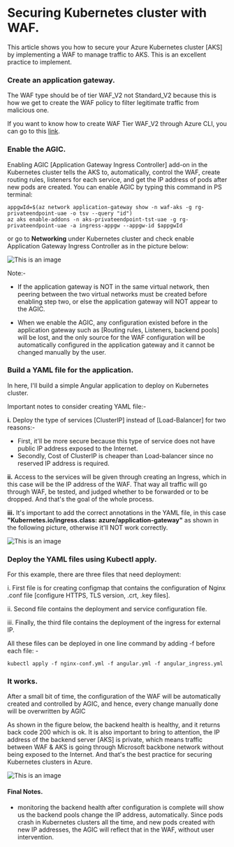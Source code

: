 # Securing Kubernetes cluster with WAF.


This article shows you how to secure your Azure Kubernetes cluster [AKS] by implementing a WAF to manage traffic to AKS. This is an excellent practice to implement.


### **Create an application gateway.**

The WAF type should be of tier WAF_V2 not Standard_V2 because this is how we get to create the WAF policy to filter legitimate traffic from malicious one.

If you want to know how to create WAF Tier WAF_V2 through Azure CLI, you can go to this [link](https://github.com/Hazemwaddah/Azure_Resources/blob/main/WAF/Readme.md).
	


### **Enable the AGIC.**

Enabling AGIC [Application Gateway Ingress Controller] add-on in the Kubernetes cluster tells the AKS to, automatically, control the WAF, create routing rules, listeners for each service, and get the IP address of pods after new pods are created. You can enable AGIC by typing this command in PS terminal:
	
	appgwId=$(az network application-gateway show -n waf-aks -g rg-privateendpoint-uae -o tsv --query "id") 
	az aks enable-addons -n aks-privateendpoint-tst-uae -g rg-privateendpoint-uae -a ingress-appgw --appgw-id $appgwId

or go to **Networking** under Kubernetes cluster and check enable Application Gateway Ingress Controller as in the picture below:

![This is an image](https://github.com/Hazemwaddah/Azure_Security/blob/main/AKS%20with%20WAF/AGIC.png)


Note:-
- If the application gateway is NOT in the same virtual network, then peering between the two virtual networks must be created before enabling step two, or else the application gateway will NOT appear to the AGIC.


- When we enable the AGIC, any configuration existed before in the application gateway such as [Routing rules, Listeners, backend pools] will be lost, and the only source for the WAF configuration will be automatically configured in the application gateway and it cannot be changed manually by the user.



### **Build a YAML file for the application.**

In here, I'll build a simple Angular application to deploy on Kubernetes cluster.




Important notes to consider creating YAML file:-

**i.** Deploy the type of services [ClusterIP] instead of [Load-Balancer] for two reasons:-

 - First, it'll be more secure because this type of service does not have public IP address exposed to the Internet.
 - Secondly, Cost of ClusterIP is cheaper than Load-balancer since no reserved IP address is required.

**ii.** Access to the services will be given through creating an Ingress, which in this case will be the IP address of the WAF. That way all traffic will go through WAF, be tested, and judged whether to be forwarded or to be dropped. And that's the goal of the whole process.

**iii.** It's important to add the correct annotations in the YAML file, in this case **"Kubernetes.io/ingress.class: azure/application-gateway"** as shown in the following picture, otherwise it'll NOT work correctly.

![This is an image](https://github.com/Hazemwaddah/Azure_Security/blob/main/AKS%20with%20WAF/Angular_ingress.png)


### **Deploy the YAML files using Kubectl apply.**

For this example, there are three files that need deployment:

i. First file is for creating configmap that contains the configuration of Nginx .conf file [configure HTTPS, TLS version, .crt, .key files].

ii. Second file contains the deployment and service configuration file.

iii. Finally, the third file contains the deployment of the ingress for external IP.

All these files can be deployed in one line command by adding -f before each file: -

	kubectl apply -f nginx-conf.yml -f angular.yml -f angular_ingress.yml
	

### **It works.** 

After a small bit of time, the configuration of the WAF will be automatically created and controlled by AGIC, and hence, every change manually done will be overwritten by AGIC
	
As shown in the figure below, the backend health is healthy, and it returns back code 200 which is ok. It is also important to bring to attention, the IP address of the backend server [AKS] is private, which means traffic between WAF & AKS is going through Microsoft backbone network without being exposed to the Internet. And that's the best practice for securing Kubernetes clusters in Azure.

![This is an image](https://github.com/Hazemwaddah/Azure_Security/blob/main/AKS%20with%20WAF/WAF_backend_health.png)



#### **Final Notes.**
- monitoring the backend health after configuration is complete will show us the backend pools change the IP address, automatically. Since pods crash in Kubernetes clusters all the time, and new pods created with new IP addresses, the AGIC will reflect that in the WAF, without user intervention.
